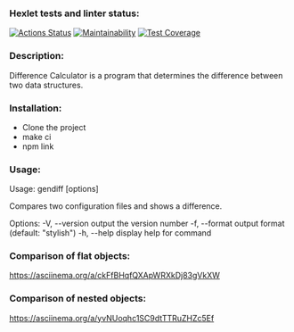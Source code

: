 ### Hexlet tests and linter status:
[![Actions Status](https://github.com/shalovlivayaHulignka/frontend-project-46/actions/workflows/hexlet-check.yml/badge.svg)](https://github.com/shalovlivayaHulignka/frontend-project-46/actions)
[![Maintainability](https://api.codeclimate.com/v1/badges/02398105a0acbb1e2146/maintainability)](https://codeclimate.com/github/shalovlivayaHulignka/frontend-project-46/maintainability)
[![Test Coverage](https://api.codeclimate.com/v1/badges/02398105a0acbb1e2146/test_coverage)](https://codeclimate.com/github/shalovlivayaHulignka/frontend-project-46/test_coverage)

### Description:
Difference Calculator is a program that determines the difference between two data structures.

### Installation:
- Clone the project
- make ci
- npm link

### Usage:
Usage: gendiff [options] <filepath1> <filepath2>

Compares two configuration files and shows a difference.

Options:
-V, --version        output the version number
-f, --format <type>  output format (default: "stylish")
-h, --help           display help for command

### Comparison of flat objects:
https://asciinema.org/a/ckFfBHqfQXApWRXkDj83gVkXW

### Comparison of nested objects:
https://asciinema.org/a/yvNUoqhc1SC9dtTTRuZHZc5Ef